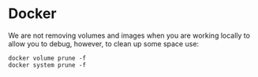 # Docker

We are not removing volumes and images when you are working locally to allow you to debug, however, to clean up some space use:
```
docker volume prune -f
docker system prune -f
```
